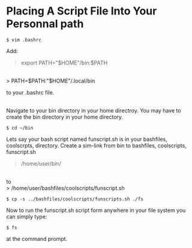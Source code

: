 # Placing A Script File Into Your Personnal path

```
$ vim .bashrc
```

Add:

> export PATH="$HOME"/bin:$PATH
<br>
> PATH=$PATH:"$HOME"/.local/bin

to your .bashrc file.<br><br>

Navigate to your bin directory in your home directroy. You may have to create the bin directory in your home directory.<br>

```
$ cd ~/bin
```

Lets say your bash script named funscript.sh is in your bashfiles, coolscrpts, directory. Create a sim-link from bin
to bashfiles, coolscripts, funscript.sh<br>

> /home/user/bin/
<br>
to<br>
> /home/user/bashfiles/coolscripts/funscript.sh

```
$ cp -s ../bashfiles/coolscripts/funscripts.sh ./fs
```

Now to run the funscript.sh script form anywhere in your file system you can simply type:

```
$ fs
```

at the command prompt.

